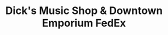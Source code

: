 ---
title: "Dick's Music Shop & Downtown Emporium FedEx"
url: /ironton/dicks-music-shop-und-downtown-emporium-fedex/
shop: Instrumente
---